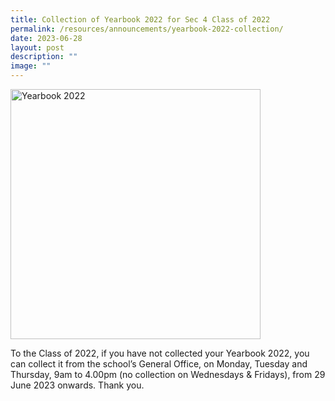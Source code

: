```yaml
---
title: Collection of Yearbook 2022 for Sec 4 Class of 2022
permalink: /resources/announcements/yearbook-2022-collection/
date: 2023-06-28
layout: post
description: ""
image: ""
---
```

<img src="/images/Yearbook-2022-Collection.jpeg" alt="Yearbook 2022" style="width:400px">


To the Class of 2022, if you have not collected your Yearbook 2022, you can collect it from the school’s General Office, on Monday, Tuesday and Thursday, 9am to 4.00pm (no collection on Wednesdays &amp; Fridays), from 29 June 2023 onwards. Thank you.